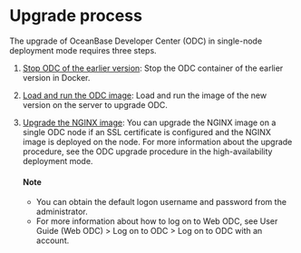 Upgrade process 
====================================



The upgrade of OceanBase Developer Center (ODC) in single-node deployment mode requires three steps.

1. [Stop ODC of the earlier version](../3.upgrade-single-node-odc/2.stop-the-old-odc-version.md): Stop the ODC container of the earlier version in Docker.

   

2. [Load and run the ODC image](../3.upgrade-single-node-odc/3.upgrade-guide-load-and-run-single-odc-images.md): Load and run the image of the new version on the server to upgrade ODC.

   

3. [Upgrade the NGINX image](../4.upgrade-high-availability-odc/4.upgrade-nginx-image.md): You can upgrade the NGINX image on a single ODC node if an SSL certificate is configured and the NGINX image is deployed on the node. For more information about the upgrade procedure, see the ODC upgrade procedure in the high-availability deployment mode. 

    <main id="notice" type='explain'>
       <h4>Note</h4>
       <ul>
       <li>You can obtain the default logon username and password from the administrator. </li>
       <li>For more information about how to log on to Web ODC, see User Guide (Web ODC) > Log on to ODC > Log on to ODC with an account.</li>
       </ul>
    </main>